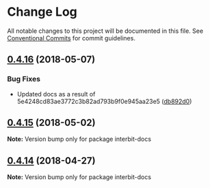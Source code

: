 # Change Log

All notable changes to this project will be documented in this file.
See [Conventional Commits](https://conventionalcommits.org) for commit guidelines.

<a name="0.4.16"></a>
## [0.4.16](https://github.com/interbit/interbit/compare/v0.4.15...v0.4.16) (2018-05-07)


### Bug Fixes

* Updated docs as a result of 5e4248cd83ae3772c3b82ad793b9f0e945aa23e5 ([db892d0](https://github.com/interbit/interbit/commit/db892d0))




<a name="0.4.15"></a>
## [0.4.15](https://github.com/interbit/interbit/compare/v0.4.14...v0.4.15) (2018-05-02)




**Note:** Version bump only for package interbit-docs

<a name="0.4.14"></a>
## [0.4.14](https://github.com/interbit/interbit/compare/v0.4.13...v0.4.14) (2018-04-27)




**Note:** Version bump only for package interbit-docs
